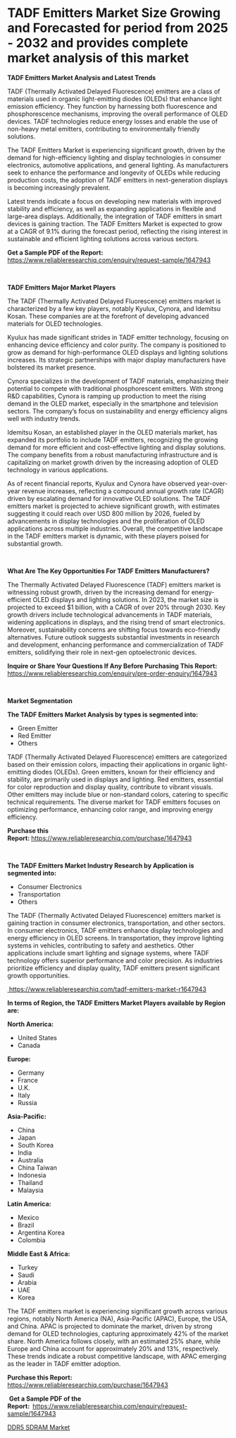 <p><h1>TADF Emitters Market Size Growing and Forecasted for period from 2025 - 2032 and provides complete market analysis of this market</h1></p><p><strong>TADF Emitters Market Analysis and Latest Trends</strong></p>
<p><p>TADF (Thermally Activated Delayed Fluorescence) emitters are a class of materials used in organic light-emitting diodes (OLEDs) that enhance light emission efficiency. They function by harnessing both fluorescence and phosphorescence mechanisms, improving the overall performance of OLED devices. TADF technologies reduce energy losses and enable the use of non-heavy metal emitters, contributing to environmentally friendly solutions.</p><p>The TADF Emitters Market is experiencing significant growth, driven by the demand for high-efficiency lighting and display technologies in consumer electronics, automotive applications, and general lighting. As manufacturers seek to enhance the performance and longevity of OLEDs while reducing production costs, the adoption of TADF emitters in next-generation displays is becoming increasingly prevalent. </p><p>Latest trends indicate a focus on developing new materials with improved stability and efficiency, as well as expanding applications in flexible and large-area displays. Additionally, the integration of TADF emitters in smart devices is gaining traction. The TADF Emitters Market is expected to grow at a CAGR of 9.1% during the forecast period, reflecting the rising interest in sustainable and efficient lighting solutions across various sectors.</p></p>
<p><strong>Get a Sample PDF of the Report:&nbsp;</strong> <a href="https://www.reliableresearchiq.com/enquiry/request-sample/1647943?utm_campaign=3073&utm_medium=2&utm_source=Github&utm_content=ia&utm_term=06042025&utm_id=tadf-emitters">https://www.reliableresearchiq.com/enquiry/request-sample/1647943</a></p>
<p>&nbsp;</p>
<p><strong>TADF Emitters Major Market Players</strong></p>
<p><p>The TADF (Thermally Activated Delayed Fluorescence) emitters market is characterized by a few key players, notably Kyulux, Cynora, and Idemitsu Kosan. These companies are at the forefront of developing advanced materials for OLED technologies. </p><p>Kyulux has made significant strides in TADF emitter technology, focusing on enhancing device efficiency and color purity. The company is positioned to grow as demand for high-performance OLED displays and lighting solutions increases. Its strategic partnerships with major display manufacturers have bolstered its market presence. </p><p>Cynora specializes in the development of TADF materials, emphasizing their potential to compete with traditional phosphorescent emitters. With strong R&D capabilities, Cynora is ramping up production to meet the rising demand in the OLED market, especially in the smartphone and television sectors. The company’s focus on sustainability and energy efficiency aligns well with industry trends.</p><p>Idemitsu Kosan, an established player in the OLED materials market, has expanded its portfolio to include TADF emitters, recognizing the growing demand for more efficient and cost-effective lighting and display solutions. The company benefits from a robust manufacturing infrastructure and is capitalizing on market growth driven by the increasing adoption of OLED technology in various applications.</p><p>As of recent financial reports, Kyulux and Cynora have observed year-over-year revenue increases, reflecting a compound annual growth rate (CAGR) driven by escalating demand for innovative OLED solutions. The TADF emitters market is projected to achieve significant growth, with estimates suggesting it could reach over USD 800 million by 2026, fueled by advancements in display technologies and the proliferation of OLED applications across multiple industries. Overall, the competitive landscape in the TADF emitters market is dynamic, with these players poised for substantial growth.</p></p>
<p>&nbsp;</p>
<p><strong>What Are The Key Opportunities For TADF Emitters Manufacturers?</strong></p>
<p><p>The Thermally Activated Delayed Fluorescence (TADF) emitters market is witnessing robust growth, driven by the increasing demand for energy-efficient OLED displays and lighting solutions. In 2023, the market size is projected to exceed $1 billion, with a CAGR of over 20% through 2030. Key growth drivers include technological advancements in TADF materials, widening applications in displays, and the rising trend of smart electronics. Moreover, sustainability concerns are shifting focus towards eco-friendly alternatives. Future outlook suggests substantial investments in research and development, enhancing performance and commercialization of TADF emitters, solidifying their role in next-gen optoelectronic devices.</p></p>
<p><strong>Inquire or Share Your Questions If Any Before Purchasing This Report:</strong> <a href="https://www.reliableresearchiq.com/enquiry/pre-order-enquiry/1647943?utm_campaign=3073&utm_medium=2&utm_source=Github&utm_content=ia&utm_term=06042025&utm_id=tadf-emitters">https://www.reliableresearchiq.com/enquiry/pre-order-enquiry/1647943</a></p>
<p>&nbsp;</p>
<p><strong>Market Segmentation</strong></p>
<p><strong>The TADF Emitters Market Analysis by types is segmented into:</strong></p>
<p><ul><li>Green Emitter</li><li>Red Emitter</li><li>Others</li></ul></p>
<p><p>TADF (Thermally Activated Delayed Fluorescence) emitters are categorized based on their emission colors, impacting their applications in organic light-emitting diodes (OLEDs). Green emitters, known for their efficiency and stability, are primarily used in displays and lighting. Red emitters, essential for color reproduction and display quality, contribute to vibrant visuals. Other emitters may include blue or non-standard colors, catering to specific technical requirements. The diverse market for TADF emitters focuses on optimizing performance, enhancing color range, and improving energy efficiency.</p></p>
<p><strong>Purchase this Report:&nbsp;</strong><a href="https://www.reliableresearchiq.com/purchase/1647943?utm_campaign=3073&utm_medium=2&utm_source=Github&utm_content=ia&utm_term=06042025&utm_id=tadf-emitters">https://www.reliableresearchiq.com/purchase/1647943</a></p>
<p>&nbsp;</p>
<p><strong>The TADF Emitters Market Industry Research by Application is segmented into:</strong></p>
<p><ul><li>Consumer Electronics</li><li>Transportation</li><li>Others</li></ul></p>
<p><p>The TADF (Thermally Activated Delayed Fluorescence) emitters market is gaining traction in consumer electronics, transportation, and other sectors. In consumer electronics, TADF emitters enhance display technologies and energy efficiency in OLED screens. In transportation, they improve lighting systems in vehicles, contributing to safety and aesthetics. Other applications include smart lighting and signage systems, where TADF technology offers superior performance and color precision. As industries prioritize efficiency and display quality, TADF emitters present significant growth opportunities.</p></p>
<p><a href="https://www.reliableresearchiq.com/tadf-emitters-market-r1647943?utm_campaign=3073&utm_medium=2&utm_source=Github&utm_content=ia&utm_term=06042025&utm_id=tadf-emitters">&nbsp;https://www.reliableresearchiq.com/tadf-emitters-market-r1647943</a></p>
<p><strong>In terms of Region, the TADF Emitters Market Players available by Region are:</strong></p>
<p>
    <p> <strong> North America: </strong>
        <ul>
            <li>United States</li>
            <li>Canada</li>
        </ul>
        </p> 
    <p> <strong> Europe: </strong>
        <ul>
            <li>Germany</li>
            <li>France</li>
            <li>U.K.</li>
            <li>Italy</li>
            <li>Russia</li>
        </ul>
        </p> 
    <p> <strong> Asia-Pacific: </strong>
        <ul>
            <li>China</li>
            <li>Japan</li>
            <li>South Korea</li>
            <li>India</li>
            <li>Australia</li>
            <li>China Taiwan</li>
            <li>Indonesia</li>
            <li>Thailand</li>
            <li>Malaysia</li>
        </ul>
        </p> 
    <p> <strong> Latin America: </strong>
        <ul>
            <li>Mexico</li>
            <li>Brazil</li>
            <li>Argentina Korea</li>
            <li>Colombia</li>
        </ul>
        </p> 
    <p> <strong> Middle East & Africa: </strong>
        <ul>
            <li>Turkey</li>
            <li>Saudi</li>
            <li>Arabia</li>
            <li>UAE</li>
            <li>Korea</li>
        </ul>
    </p>
    </p>
<p><p>The TADF emitters market is experiencing significant growth across various regions, notably North America (NA), Asia-Pacific (APAC), Europe, the USA, and China. APAC is projected to dominate the market, driven by strong demand for OLED technologies, capturing approximately 42% of the market share. North America follows closely, with an estimated 25% share, while Europe and China account for approximately 20% and 13%, respectively. These trends indicate a robust competitive landscape, with APAC emerging as the leader in TADF emitter adoption.</p></p>
<p><strong>Purchase this Report: </strong><a href="https://www.reliableresearchiq.com/purchase/1647943?utm_campaign=3073&utm_medium=2&utm_source=Github&utm_content=ia&utm_term=06042025&utm_id=tadf-emitters">https://www.reliableresearchiq.com/purchase/1647943</a></p>
<p>&nbsp;<strong>Get a Sample PDF of the Report:&nbsp;&nbsp;</strong><a href="https://www.reliableresearchiq.com/enquiry/request-sample/1647943?utm_campaign=3073&utm_medium=2&utm_source=Github&utm_content=ia&utm_term=06042025&utm_id=tadf-emitters">https://www.reliableresearchiq.com/enquiry/request-sample/1647943</a></p>
<p><strong></strong></p>
<p><p><a href="https://github.com/guleealhani/Market-Research-Report-List-1/blob/main/ddr5-sdram-market.md?utm_campaign=3073&utm_medium=2&utm_source=Github&utm_content=ia&utm_term=06042025&utm_id=tadf-emitters">DDR5 SDRAM Market</a></p></p>